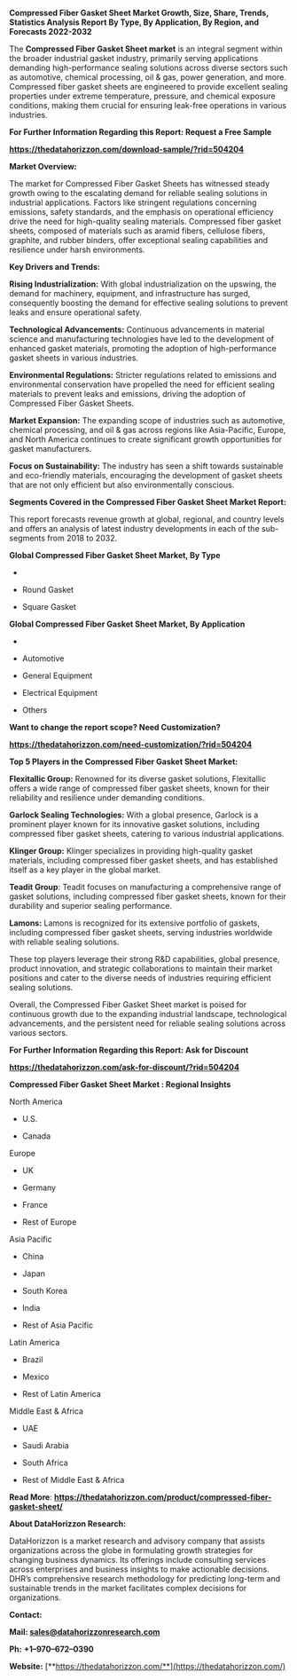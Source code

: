 **Compressed Fiber Gasket Sheet Market Growth, Size, Share, Trends,
Statistics Analysis Report By Type, By Application, By Region, and
Forecasts 2022-2032**

The **Compressed Fiber Gasket Sheet market** is an integral segment
within the broader industrial gasket industry, primarily serving
applications demanding high-performance sealing solutions across diverse
sectors such as automotive, chemical processing, oil & gas, power
generation, and more. Compressed fiber gasket sheets are engineered to
provide excellent sealing properties under extreme temperature,
pressure, and chemical exposure conditions, making them crucial for
ensuring leak-free operations in various industries.

**For Further Information Regarding this Report: Request a Free Sample**

**<https://thedatahorizzon.com/download-sample/?rid=504204>**

**Market Overview:**

The market for Compressed Fiber Gasket Sheets has witnessed steady
growth owing to the escalating demand for reliable sealing solutions in
industrial applications. Factors like stringent regulations concerning
emissions, safety standards, and the emphasis on operational efficiency
drive the need for high-quality sealing materials. Compressed fiber
gasket sheets, composed of materials such as aramid fibers, cellulose
fibers, graphite, and rubber binders, offer exceptional sealing
capabilities and resilience under harsh environments.

**Key Drivers and Trends:**

**Rising Industrialization:** With global industrialization on the
upswing, the demand for machinery, equipment, and infrastructure has
surged, consequently boosting the demand for effective sealing solutions
to prevent leaks and ensure operational safety.

**Technological Advancements:** Continuous advancements in material
science and manufacturing technologies have led to the development of
enhanced gasket materials, promoting the adoption of high-performance
gasket sheets in various industries.

**Environmental Regulations:** Stricter regulations related to emissions
and environmental conservation have propelled the need for efficient
sealing materials to prevent leaks and emissions, driving the adoption
of Compressed Fiber Gasket Sheets.

**Market Expansion:** The expanding scope of industries such as
automotive, chemical processing, and oil & gas across regions like
Asia-Pacific, Europe, and North America continues to create significant
growth opportunities for gasket manufacturers.

**Focus on Sustainability:** The industry has seen a shift towards
sustainable and eco-friendly materials, encouraging the development of
gasket sheets that are not only efficient but also environmentally
conscious.

**Segments Covered in the Compressed Fiber Gasket Sheet Market Report:**

This report forecasts revenue growth at global, regional, and country
levels and offers an analysis of latest industry developments in each of
the sub-segments from 2018 to 2032.

**Global Compressed Fiber Gasket Sheet Market, By Type**

-   

-   Round Gasket

-   Square Gasket

**Global Compressed Fiber Gasket Sheet Market, By Application**

-   

-   Automotive

-   General Equipment

-   Electrical Equipment

-   Others

**Want to change the report scope? Need Customization?**

**<https://thedatahorizzon.com/need-customization/?rid=504204>**

**Top 5 Players in the Compressed Fiber Gasket Sheet Market:**

**Flexitallic Group:** Renowned for its diverse gasket solutions,
Flexitallic offers a wide range of compressed fiber gasket sheets, known
for their reliability and resilience under demanding conditions.

**Garlock Sealing Technologies:** With a global presence, Garlock is a
prominent player known for its innovative gasket solutions, including
compressed fiber gasket sheets, catering to various industrial
applications.

**Klinger Group:** Klinger specializes in providing high-quality gasket
materials, including compressed fiber gasket sheets, and has established
itself as a key player in the global market.

**Teadit Group**: Teadit focuses on manufacturing a comprehensive range
of gasket solutions, including compressed fiber gasket sheets, known for
their durability and superior sealing performance.

**Lamons:** Lamons is recognized for its extensive portfolio of gaskets,
including compressed fiber gasket sheets, serving industries worldwide
with reliable sealing solutions.

These top players leverage their strong R&D capabilities, global
presence, product innovation, and strategic collaborations to maintain
their market positions and cater to the diverse needs of industries
requiring efficient sealing solutions.

Overall, the Compressed Fiber Gasket Sheet market is poised for
continuous growth due to the expanding industrial landscape,
technological advancements, and the persistent need for reliable sealing
solutions across various sectors.

**For Further Information Regarding this Report: Ask for Discount**

**<https://thedatahorizzon.com/ask-for-discount/?rid=504204>**

**Compressed Fiber Gasket Sheet Market : Regional Insights**

North America

-   U.S.

-   Canada

Europe

-   UK

-   Germany

-   France

-   Rest of Europe

Asia Pacific

-   China

-   Japan

-   South Korea

-   India

-   Rest of Asia Pacific

Latin America

-   Brazil

-   Mexico

-   Rest of Latin America

Middle East & Africa

-   UAE

-   Saudi Arabia

-   South Africa

-   Rest of Middle East & Africa

**Read More**:
**<https://thedatahorizzon.com/product/compressed-fiber-gasket-sheet/>**

**About DataHorizzon Research:**

DataHorizzon is a market research and advisory company that assists
organizations across the globe in formulating growth strategies for
changing business dynamics. Its offerings include consulting services
across enterprises and business insights to make actionable decisions.
DHR’s comprehensive research methodology for predicting long-term and
sustainable trends in the market facilitates complex decisions for
organizations.

**Contact:**

**Mail: <sales@datahorizzonresearch.com>**

**Ph:** **+1–970–672–0390**

**Website:**
[**https://thedatahorizzon.com/**](https://thedatahorizzon.com/)
